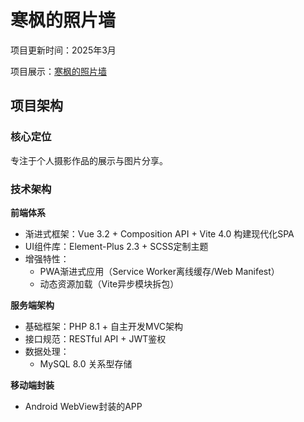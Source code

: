 # 寒枫的照片墙

项目更新时间：2025年3月

项目展示：[寒枫的照片墙](https://www.hanphone.top/atlas/)

## 项目架构

### 核心定位

专注于个人摄影作品的展示与图片分享。

### 技术架构

**前端体系**

- 渐进式框架：Vue 3.2 + Composition API + Vite 4.0 构建现代化SPA
- UI组件库：Element-Plus 2.3 + SCSS定制主题
- 增强特性：
  - PWA渐进式应用（Service Worker离线缓存/Web Manifest）
  - 动态资源加载（Vite异步模块拆包）

**服务端架构**

- 基础框架：PHP 8.1 + 自主开发MVC架构
- 接口规范：RESTful API + JWT鉴权
- 数据处理：
  - MySQL 8.0 关系型存储

**移动端封装**

- Android WebView封装的APP
